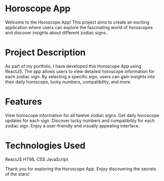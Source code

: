 # Horoscope App
Welcome to the Horoscope App! This project aims to create an exciting application where users can explore the fascinating world of horoscopes and discover insights about different zodiac signs.

# Project Description
As part of my portfolio, I have developed this Horoscope App using ReactJS. The app allows users to view detailed horoscope information for each zodiac sign. By selecting a specific sign, users can gain insights into their daily horoscope, lucky numbers, compatibility, and more.

# Features
View horoscope information for all twelve zodiac signs.
Get daily horoscope updates for each sign.
Discover lucky numbers and compatibility for each zodiac sign.
Enjoy a user-friendly and visually appealing interface.




# Technologies Used
ReactJS
HTML
CSS
JavaScript


Thank you for exploring the Horoscope App. Enjoy discovering the secrets of the stars!





